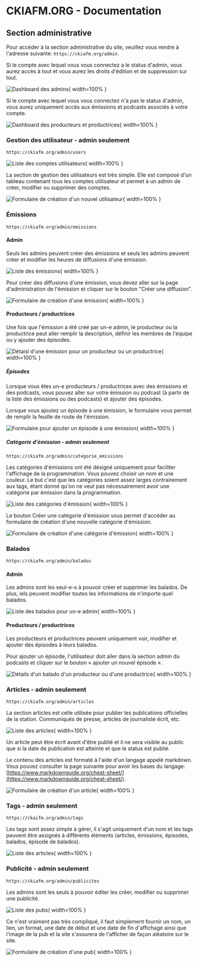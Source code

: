 # CKIAFM.ORG - Documentation

## Section administrative

Pour accéder à la section administrative du site, veuillez vous rendre à
l'adresse suivante: `https://ckiafm.org/admin`.

Si le compte avec lequel vous vous connectez a le status d'admin, vous aurez
accès à tout et vous aurez les droits d'édition et de suppression sur tout.

![Dashboard des admins](img/admin_dashboard.png){ width=100% }

Si le compte avec lequel vous vous connectez n'a pas le status d'admin, vous
aurez uniquement accès aux émissions et podcasts associés à votre compte.

![Dashboard des producteurs et productrices](img/user_dashboard.png){ width=100% }


### Gestion des utilisateur - admin seulement

`https://ckiafm.org/admin/users`

![Liste des comptes utilisateurs](img/user_admin.png){ width=100% }

La section de gestion des utilisateurs est très simple. Elle est composé d'un
tableau contenant tous les comptes utilisateur et permet à un admin de créer,
modifier ou supprimer des comptes.

![Formulaire de création d'un nouvel utilisateur](img/new_user.png){ width=100% }

### Émissions

`https://ckiafm.org/admin/emissions`

#### Admin

Seuls les admins peuvent créer des émissions et seuls les admins peuvent créer
et modifier les heures de diffusions d'une émission.

![Liste des émissions](img/emissions_index.png){ width=100% }

Pour créer des diffusions d'une émission, vous devez aller sur la page
d'administration de l'émission et cliquer sur le bouton "Créer une diffusion".

![Formulaire de création d'une émission](img/new_emission.png){ width=100% }

#### Producteurs / productrices

Une fois que l'émission a été créé par un-e admin, le producteur ou la
productrice peut aller remplir la description, définir les membres de l'équipe
ou y ajouter des épisodes.

![Détaisl d'une émission pour un producteur ou un productrice](img/admin_emission_details.png){ width=100% }

##### Épisodes

Lorsque vous êtes un-e producteurs / productrices avec des émissions et des
podcasts, vous pouvez aller sur votre émission ou podcast (à partir de la liste
des émissions ou des podcasts) et ajouter des épisodes.

Lorsque vous ajoutez un épisode à une émission, le formulaire vous permet de
remplir la feuille de route de l'émission.

![Formulaire pour ajouter un épisode à une émission](img/admin_emission_new_episode.png){ width=100% }

##### Catégorie d'émission - admin seulement

`https://ckiafm.org/admin/categorie_emissions`

Les catégories d'émissions ont été désigné uniquement pour faciliter
l'affichage de la programmation. Vous pouvez choisir un nom et une couleur. Le
but c'est que les catégories soient assez larges contrairement aux tags, étant
donné qu'on ne veut pas nécessairement avoir une catégorie par émission dans la
programmation.

![Liste des catégories d'émission](img/admin_categorie_emission.png){ width=100% }

Le bouton Créer une catégorie d'émission vous permet d'accéder au formulaire de
création d'une nouvelle catégorie d'émission.

![Formulaire de création d'une catégorie d'émission](img/admin_categorie_emission_new.png){ width=100% }

### Balados

`https://ckiafm.org/admin/balados`

#### Admin

Les admins sont les seul-e-s à pouvoir créer et supprimer les balados. De
plus, iels peuvent modifier toutes les informations de n'importe quel balados.

![Liste des balados pour un-e admin](img/admin_balado_index.png){ width=100% }

#### Producteurs / productrices

Les producteurs et productrices peuvent uniquement voir, modifier et ajouter
des épisodes à leurs balados.

Pour ajouter un épisode, l'utilisateur doit aller dans la section admin du
podcasts et cliquer sur le bouton « ajouter un nouvel épisode ».

![Détails d'un balado d'un producteur ou d'une productrice](img/admin_balado_details.png){ width=100% }

### Articles - admin seulement

`https://ckiafm.org/admin/articles`

La section articles est celle utilisée pour publier les publications
officielles de la station. Communiqués de presse, articles de journaliste
écrit, etc.

![Liste des articles](img/admin_article_index.png){ width=100% }

Un article peut être écrit avant d'être publié et il ne sera visible au public
que si la date de publication est atteinte et que le status est publié.

Le contenu des articles est formaté à l'aide d'un langage appelé markdown. Vous
pouvez consulter la page suivante pour avoir les bases du langage:
[https://www.markdownguide.org/cheat-sheet/](https://www.markdownguide.org/cheat-sheet/).

![Formulaire de création d'un article](img/admin_article_new.png){ width=100% }

### Tags - admin seulement

`https://ckaifm.org/admin/tags`

Les tags sont assez simple à gérer, il s'agit uniquement d'un nom et les tags
peuvent être assignés à différents éléments (articles, émissions, épisodes,
balados, épisode de balados).

![Liste des articles](img/admin_tags_index.png){ width=100% }

### Publicité - admin seulement

`https://ckiafm.org/admin/publicites`

Les admins sont les seuls à pouvoir éditer les créer, modifier ou supprimer une publicité.

![Liste des pubs](img/admin_pub_index.png){ width=100% }

Ce n'est vraiment pas très compliqué, il faut simplement fournir un nom, un
lien, un format, une date de début et une date de fin d'affichage ainsi que
l'image de la pub et la site s'assurera de l'afficher de façon aléatoire sur le
site.

![Formulaire de création d'une pub](img/admin_pub_new.png){ width=100% }

